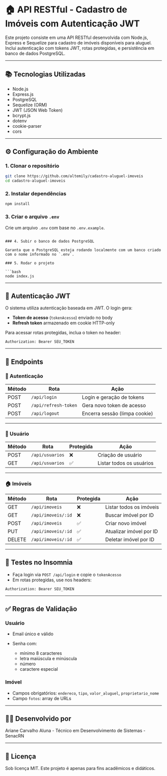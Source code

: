 # 🏠 API RESTful - Cadastro de Imóveis com Autenticação JWT

Este projeto consiste em uma API RESTful desenvolvida com Node.js, Express e Sequelize para cadastro de imóveis disponíveis para aluguel. Inclui autenticação com tokens JWT, rotas protegidas, e persistência em banco de dados PostgreSQL.

---

## 📚 Tecnologias Utilizadas

* Node.js
* Express.js
* PostgreSQL
* Sequelize (ORM)
* JWT (JSON Web Token)
* bcrypt.js
* dotenv
* cookie-parser
* cors

---


## ⚙️ Configuração do Ambiente

### 1. Clonar o repositório

```bash
git clone https://github.com/altemily/cadastro-aluguel-imoveis
cd cadastro-aluguel-imoveis
```

### 2. Instalar dependências

```bash
npm install
```

### 3. Criar o arquivo `.env`

Crie um arquivo `.env` com base no `.env.example`.

```

### 4. Subir o banco de dados PostgreSQL

Garanta que o PostgreSQL esteja rodando localmente com um banco criado com o nome informado no `.env`.

### 5. Rodar o projeto

```bash
node index.js
```

---

## 🔐 Autenticação JWT

O sistema utiliza autenticação baseada em JWT. O login gera:

* **Token de acesso** (`tokenAcesso`) enviado no body
* **Refresh token** armazenado em cookie HTTP-only

Para acessar rotas protegidas, inclua o token no header:

```
Authorization: Bearer SEU_TOKEN
```

---

## 🔀 Endpoints

### 🔑 Autenticação

| Método | Rota                 | Ação                          |
| ------ | -------------------- | ----------------------------- |
| POST   | `/api/login`         | Login e geração de tokens     |
| POST   | `/api/refresh-token` | Gera novo token de acesso     |
| POST   | `/api/logout`        | Encerra sessão (limpa cookie) |

---

### 👤 Usuário

| Método | Rota            | Protegida | Ação                     |
| ------ | --------------- | --------- | ------------------------ |
| POST   | `/api/usuarios` | ❌         | Criação de usuário       |
| GET    | `/api/usuarios` | ✅         | Listar todos os usuários |

---

### 🏠 Imóveis

| Método | Rota               | Protegida | Ação                    |
| ------ | ------------------ | --------- | ----------------------- |
| GET    | `/api/imoveis`     | ❌         | Listar todos os imóveis |
| GET    | `/api/imoveis/:id` | ❌         | Buscar imóvel por ID    |
| POST   | `/api/imoveis`     | ✅         | Criar novo imóvel       |
| PUT    | `/api/imoveis/:id` | ✅         | Atualizar imóvel por ID |
| DELETE | `/api/imoveis/:id` | ✅         | Deletar imóvel por ID   |

---

## 🧪 Testes no Insomnia

* Faça login via `POST /api/login` e copie o `tokenAcesso`
* Em rotas protegidas, use nos headers:

```
Authorization: Bearer SEU_TOKEN
```

---

## ✅ Regras de Validação

### Usuário

* Email único e válido
* Senha com:

  * mínimo 8 caracteres
  * letra maiúscula e minúscula
  * número
  * caractere especial

### Imóvel

* Campos obrigatórios: `endereco`, `tipo`, `valor_aluguel`, `proprietario_nome`
* Campo `fotos`: array de URLs

---


## 👩‍💼 Desenvolvido por

Ariane Carvalho
Aluna - Técnico em Desenvolvimento de Sistemas - SenacRN

---

## 📄 Licença

Sob licença MIT. Este projeto é apenas para fins acadêmicos e didáticos. 
